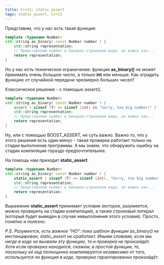 ```yaml
---
title: C++11: static_assert
tags: static_assert, C++11
---
```


Представим, что у нас есть такая функция:

```cpp
template <typename Number>
std::string as_binary( const Number number ) {
    std::string representation;
    // Представляем number в бинарно-строковом виде, не важно как...
    return representation;
}
```

Но у нас есть техническое ограничение: функция **as_binary()** не может принимать очень большое число, а только **int** или меньше. Как оградить функцию от случайной передачи чрезмерно больших чисел?

Классическое решение - с помощью assert().

```cpp
template <typename Number>
std::string as_binary( const Number number ) {
    assert ( sizeof (T) <= sizeof (int) && "Sorry, too big number!" )
    std::string representation;
    // Представляем number в бинарно-строковом виде, не важно как...
    return representation;
}
```

Ну, или с помощью BOOST_ASSERT, не суть важно. Важно то, что у этого решения есть один минус - такая проверка работает только на стадии выполнения программы. А мы знаем, что обнаружить ошибку на стадии компиляции гораздо предпочтительнее.

На помощь нам приходит **static_assert**.

```cpp
template <typename Number>
std::string as_binary( const Number number ) {
    static_assert ( sizeof (T) <= sizeof (int), "Sorry, too big number!" )
    std::string representation;
    // Представляем number в бинарно-строковом виде, не важно как...
    return representation;
}
```

Выражение **static_assert** принимает условие (которое, разумеется, можно проверить на стадии компиляции), а также строковый литерал (который будет выведен в случае невыполнения этого условия). Просто, понятно и полезно.

*P.S. Разумеется, есть важное "НО": пока шаблон функции as_binary() не инстанцирован, static_assert не сработает. Иными словами, если мы нигде в коде не вызвали эту функцию, то и проверка не произойдёт. Хотя если проверка находится, скажем, в простой функции, то, поскольку её код полноценно компилируется независимо от того, используется ли функция в коде, проверка гарантированно произойдёт.*

